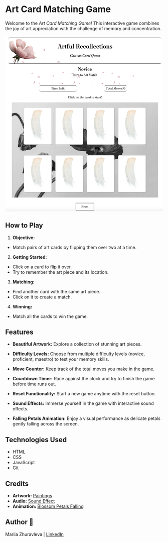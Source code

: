 # Art Card Matching Game
Welcome to the *Art Card Matching Game!* This interactive game combines the joy of art appreciation with the challenge of memory and concentration.

![Alt text](assets/game-screenshot.png)

## How to Play
1. **Objective:** 
- Match pairs of art cards by flipping them over two at a time.
2. **Getting Started:**
- Click on a card to flip it over.
- Try to remember the art piece and its location.
3. **Matching:**
- Find another card with the same art piece.
- Click on it to create a match.
4. **Winning:**
- Match all the cards to win the game.

## Features
- **Beautiful Artwork:** Explore a collection of stunning art pieces.

- **Difficulty Levels:** Choose from multiple difficulty levels (novice, proficient, maestro) to test your memory skills.

- **Move Counter:** Keep track of the total moves you make in the game.

- **Countdown Timer:** Race against the clock and try to finish the game before time runs out.

- **Reset Functionality:** Start a new game anytime with the reset button.

- **Sound Effects:** Immerse yourself in the game with interactive sound effects. 

- **Falling Petals Animation:** Enjoy a visual performance as delicate petals gently falling across the screen.

## Technologies Used
- HTML
- CSS
- JavaScript
- Git

## Credits
- **Artwork:** [Paintings](https://www.rawpixel.com/)
- **Audio:** [Sound Effect](https://freesound.org/people/SergeQuadrado/sounds/460658/)
- **Animation:** [Blossom Petals Falling](https://codepen.io/rudtjd2548/pen/qBpVzxP)

## Author 🌸
Mariia Zhuravleva | [LinkedIn](https://www.linkedin.com/in/mariia-zhuravleva-5232b3219/)

